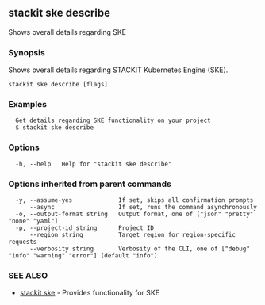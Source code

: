 ## stackit ske describe

Shows overall details regarding SKE

### Synopsis

Shows overall details regarding STACKIT Kubernetes Engine (SKE).

```
stackit ske describe [flags]
```

### Examples

```
  Get details regarding SKE functionality on your project
  $ stackit ske describe
```

### Options

```
  -h, --help   Help for "stackit ske describe"
```

### Options inherited from parent commands

```
  -y, --assume-yes             If set, skips all confirmation prompts
      --async                  If set, runs the command asynchronously
  -o, --output-format string   Output format, one of ["json" "pretty" "none" "yaml"]
  -p, --project-id string      Project ID
      --region string          Target region for region-specific requests
      --verbosity string       Verbosity of the CLI, one of ["debug" "info" "warning" "error"] (default "info")
```

### SEE ALSO

* [stackit ske](./stackit_ske.md)	 - Provides functionality for SKE

